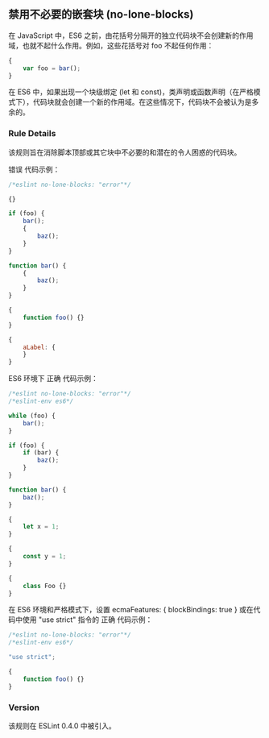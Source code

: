 ## 禁用不必要的嵌套块 (no-lone-blocks)

在 JavaScript 中，ES6 之前，由花括号分隔开的独立代码块不会创建新的作用域，也就不起什么作用。例如，这些花括号对 foo 不起任何作用：
```js
{
    var foo = bar();
}
```

在 ES6 中，如果出现一个块级绑定 (let 和 const)，类声明或函数声明（在严格模式下），代码块就会创建一个新的作用域。在这些情况下，代码块不会被认为是多余的。

### Rule Details
该规则旨在消除脚本顶部或其它块中不必要的和潜在的令人困惑的代码块。

错误 代码示例：
```js
/*eslint no-lone-blocks: "error"*/

{}

if (foo) {
    bar();
    {
        baz();
    }
}

function bar() {
    {
        baz();
    }
}

{
    function foo() {}
}

{
    aLabel: {
    }
}
```

ES6 环境下 正确 代码示例：
```js
/*eslint no-lone-blocks: "error"*/
/*eslint-env es6*/

while (foo) {
    bar();
}

if (foo) {
    if (bar) {
        baz();
    }
}

function bar() {
    baz();
}

{
    let x = 1;
}

{
    const y = 1;
}

{
    class Foo {}
}

```

在 ES6 环境和严格模式下，设置 ecmaFeatures: { blockBindings: true } 或在代码中使用 "use strict" 指令的 正确 代码示例：
```js
/*eslint no-lone-blocks: "error"*/
/*eslint-env es6*/

"use strict";

{
    function foo() {}
}
```

### Version
该规则在 ESLint 0.4.0 中被引入。
